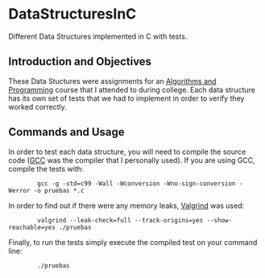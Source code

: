 # DataStructuresInC
Different Data Structures implemented in C with tests.

## Introduction and Objectives
These Data Stuctures were assignments for an [Algorithms and Programming](https://algoritmos-rw.github.io/algo2/) course that I attended to during college. Each data structure has its own set of tests that we had to implement in order to verify they worked correctly.

## Commands and Usage
In order to test each data structure, you will need to compile the source code ([GCC](https://gcc.gnu.org/) was the compiler that I personally used). If you are using GCC, compile the tests with:
```
        gcc -g -std=c99 -Wall -Wconversion -Wno-sign-conversion -Werror -o pruebas *.c
```
In order to find out if there were any memory leaks, [Valgrind]() was used:
```
        valgrind --leak-check=full --track-origins=yes --show-reachable=yes ./pruebas
```

Finally, to run the tests simply execute the compiled test on your command line:
```
        ./pruebas
```
